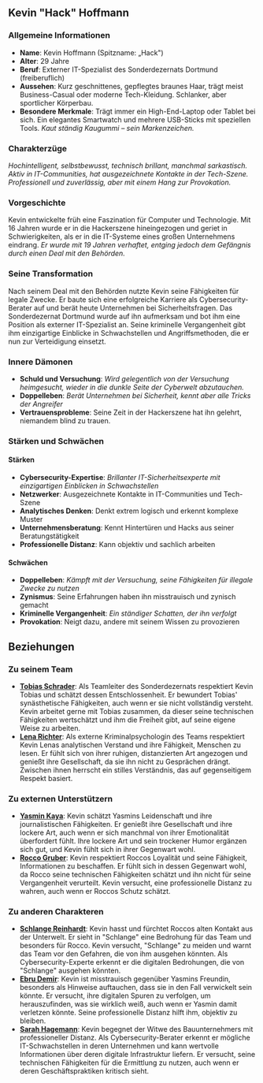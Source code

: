 ## Kevin "Hack" Hoffmann

### Allgemeine Informationen
- **Name**: Kevin Hoffmann (Spitzname: „Hack")
- **Alter**: 29 Jahre
- **Beruf**: Externer IT-Spezialist des Sonderdezernats Dortmund (freiberuflich)
- **Aussehen**: Kurz geschnittenes, gepflegtes braunes Haar, trägt meist Business-Casual oder moderne Tech-Kleidung. Schlanker, aber sportlicher Körperbau.
- **Besondere Merkmale**: Trägt immer ein High-End-Laptop oder Tablet bei sich. Ein elegantes Smartwatch und mehrere USB-Sticks mit speziellen Tools. *Kaut ständig Kaugummi – sein Markenzeichen.*

### Charakterzüge
*Hochintelligent, selbstbewusst, technisch brillant, manchmal sarkastisch. Aktiv in IT-Communities, hat ausgezeichnete Kontakte in der Tech-Szene. Professionell und zuverlässig, aber mit einem Hang zur Provokation.*

### Vorgeschichte
Kevin entwickelte früh eine Faszination für Computer und Technologie. Mit 16 Jahren wurde er in die Hackerszene hineingezogen und geriet in Schwierigkeiten, als er in die IT-Systeme eines großen Unternehmens eindrang. *Er wurde mit 19 Jahren verhaftet, entging jedoch dem Gefängnis durch einen Deal mit den Behörden.*

### Seine Transformation
Nach seinem Deal mit den Behörden nutzte Kevin seine Fähigkeiten für legale Zwecke. Er baute sich eine erfolgreiche Karriere als Cybersecurity-Berater auf und berät heute Unternehmen bei Sicherheitsfragen. Das Sonderdezernat Dortmund wurde auf ihn aufmerksam und bot ihm eine Position als externer IT-Spezialist an. Seine kriminelle Vergangenheit gibt ihm einzigartige Einblicke in Schwachstellen und Angriffsmethoden, die er nun zur Verteidigung einsetzt.

### Innere Dämonen
- **Schuld und Versuchung**: *Wird gelegentlich von der Versuchung heimgesucht, wieder in die dunkle Seite der Cyberwelt abzutauchen.*
- **Doppelleben**: *Berät Unternehmen bei Sicherheit, kennt aber alle Tricks der Angreifer*
- **Vertrauensprobleme**: Seine Zeit in der Hackerszene hat ihn gelehrt, niemandem blind zu trauen.

### Stärken und Schwächen
#### Stärken
- **Cybersecurity-Expertise**: *Brillanter IT-Sicherheitsexperte mit einzigartigen Einblicken in Schwachstellen*
- **Netzwerker**: Ausgezeichnete Kontakte in IT-Communities und Tech-Szene
- **Analytisches Denken**: Denkt extrem logisch und erkennt komplexe Muster
- **Unternehmensberatung**: Kennt Hintertüren und Hacks aus seiner Beratungstätigkeit
- **Professionelle Distanz**: Kann objektiv und sachlich arbeiten

#### Schwächen
- **Doppelleben**: *Kämpft mit der Versuchung, seine Fähigkeiten für illegale Zwecke zu nutzen*
- **Zynismus**: Seine Erfahrungen haben ihn misstrauisch und zynisch gemacht
- **Kriminelle Vergangenheit**: *Ein ständiger Schatten, der ihn verfolgt*
- **Provokation**: Neigt dazu, andere mit seinem Wissen zu provozieren

## Beziehungen
### Zu seinem Team
- **[Tobias Schrader](Tobias%20Schrader.md)**: Als Teamleiter des Sonderdezernats respektiert Kevin Tobias und schätzt dessen Entschlossenheit. Er bewundert Tobias' synästhetische Fähigkeiten, auch wenn er sie nicht vollständig versteht. Kevin arbeitet gerne mit Tobias zusammen, da dieser seine technischen Fähigkeiten wertschätzt und ihm die Freiheit gibt, auf seine eigene Weise zu arbeiten.
- **[Lena Richter](Lena%20Richter.md)**: Als externe Kriminalpsychologin des Teams respektiert Kevin Lenas analytischen Verstand und ihre Fähigkeit, Menschen zu lesen. Er fühlt sich von ihrer ruhigen, distanzierten Art angezogen und genießt ihre Gesellschaft, da sie ihn nicht zu Gesprächen drängt. Zwischen ihnen herrscht ein stilles Verständnis, das auf gegenseitigem Respekt basiert.

### Zu externen Unterstützern
- **[Yasmin Kaya](Yasmin%20Kaya.md)**: Kevin schätzt Yasmins Leidenschaft und ihre journalistischen Fähigkeiten. Er genießt ihre Gesellschaft und ihre lockere Art, auch wenn er sich manchmal von ihrer Emotionalität überfordert fühlt. Ihre lockere Art und sein trockener Humor ergänzen sich gut, und Kevin fühlt sich in ihrer Gegenwart wohl.
- **[Rocco Gruber](Rocco%20Gruber.md)**: Kevin respektiert Roccos Loyalität und seine Fähigkeit, Informationen zu beschaffen. Er fühlt sich in dessen Gegenwart wohl, da Rocco seine technischen Fähigkeiten schätzt und ihn nicht für seine Vergangenheit verurteilt. Kevin versucht, eine professionelle Distanz zu wahren, auch wenn er Roccos Schutz schätzt.

### Zu anderen Charakteren
- **[Schlange Reinhardt](Schlange%20Reinhardt.md)**: Kevin hasst und fürchtet Roccos alten Kontakt aus der Unterwelt. Er sieht in "Schlange" eine Bedrohung für das Team und besonders für Rocco. Kevin versucht, "Schlange" zu meiden und warnt das Team vor den Gefahren, die von ihm ausgehen könnten. Als Cybersecurity-Experte erkennt er die digitalen Bedrohungen, die von "Schlange" ausgehen könnten.
- **[Ebru Demir](Ebru%20Demir.md)**: Kevin ist misstrauisch gegenüber Yasmins Freundin, besonders als Hinweise auftauchen, dass sie in den Fall verwickelt sein könnte. Er versucht, ihre digitalen Spuren zu verfolgen, um herauszufinden, was sie wirklich weiß, auch wenn er Yasmin damit verletzen könnte. Seine professionelle Distanz hilft ihm, objektiv zu bleiben.
- **[Sarah Hagemann](Sarah%20Hagemann.md)**: Kevin begegnet der Witwe des Bauunternehmers mit professioneller Distanz. Als Cybersecurity-Berater erkennt er mögliche IT-Schwachstellen in deren Unternehmen und kann wertvolle Informationen über deren digitale Infrastruktur liefern. Er versucht, seine technischen Fähigkeiten für die Ermittlung zu nutzen, auch wenn er deren Geschäftspraktiken kritisch sieht.

